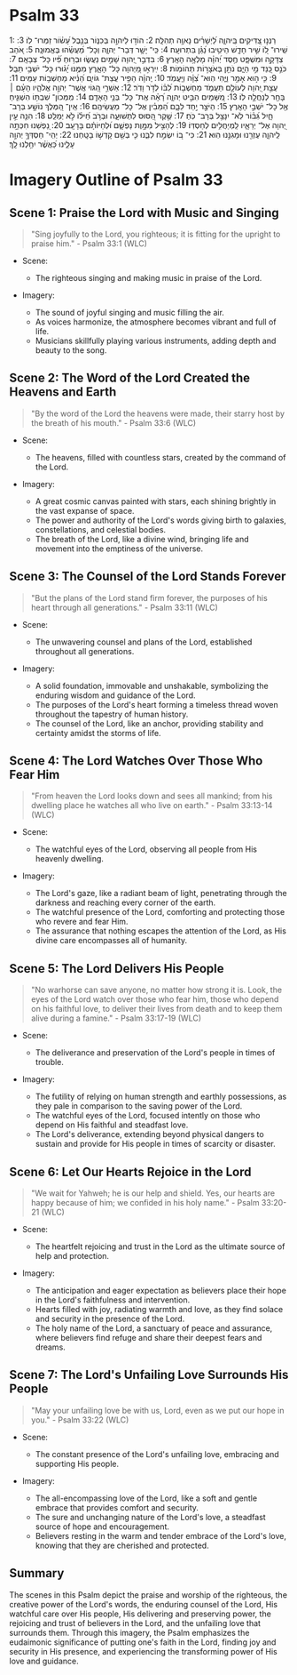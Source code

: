# Psalm 33
1: רַנְּנ֣וּ צַ֭דִּיקִים בַּֽיהוָ֑ה לַ֝יְשָׁרִ֗ים נָאוָ֥ה תְהִלָּֽה׃
2: הוֹד֣וּ לַיהוָ֣ה בְּכִנּ֑וֹר בְּנֵ֥בֶל עָ֝שׂ֗וֹר זַמְּרוּ־ לֽוֹ׃
3: שִֽׁירוּ־ ל֭וֹ שִׁ֣יר חָדָ֑שׁ הֵיטִ֥יבוּ נַ֝גֵּ֗ן בִּתְרוּעָֽה׃
4: כִּֽי־ יָשָׁ֥ר דְּבַר־ יְהוָ֑ה וְכָל־ מַ֝עֲשֵׂ֗הוּ בֶּאֱמוּנָֽה׃
5: אֹ֭הֵב צְדָקָ֣ה וּמִשְׁפָּ֑ט חֶ֥סֶד יְ֝הוָ֗ה מָלְאָ֥ה הָאָֽרֶץ׃
6: בִּדְבַ֣ר יְ֭הוָה שָׁמַ֣יִם נַעֲשׂ֑וּ וּבְר֥וּחַ פִּ֝֗יו כָּל־ צְבָאָֽם׃
7: כֹּנֵ֣ס כַּ֭נֵּד מֵ֣י הַיָּ֑ם נֹתֵ֖ן בְּאֹצָר֣וֹת תְּהוֹמֽוֹת׃
8: יִֽירְא֣וּ מֵ֭יְהוָה כָּל־ הָאָ֑רֶץ מִמֶּ֥נּוּ יָ֝ג֗וּרוּ כָּל־ יֹשְׁבֵ֥י תֵבֵֽל׃
9: כִּ֤י ה֣וּא אָמַ֣ר וַיֶּ֑הִי הֽוּא־ צִ֝וָּ֗ה וֽ͏ַיַּעֲמֹֽד׃
10: יְֽהוָ֗ה הֵפִ֥יר עֲצַת־ גּוֹיִ֑ם הֵ֝נִ֗יא מַחְשְׁב֥וֹת עַמִּֽים׃
11: עֲצַ֣ת יְ֭הוָה לְעוֹלָ֣ם תַּעֲמֹ֑ד מַחְשְׁב֥וֹת לִ֝בּ֗וֹ לְדֹ֣ר וָדֹֽר׃
12: אַשְׁרֵ֣י הַ֭גּוֹי אֲשֶׁר־ יְהוָ֣ה אֱלֹהָ֑יו הָעָ֓ם ׀ בָּחַ֖ר לְנַחֲלָ֣ה לֽוֹ׃
13: מִ֭שָּׁמַיִם הִבִּ֣יט יְהוָ֑ה רָ֝אָ֗ה אֶֽת־ כָּל־ בְּנֵ֥י הָאָדָֽם׃
14: מִֽמְּכוֹן־ שִׁבְתּ֥וֹ הִשְׁגִּ֑יחַ אֶ֖ל כָּל־ יֹשְׁבֵ֣י הָאָֽרֶץ׃
15: הַיֹּצֵ֣ר יַ֣חַד לִבָּ֑ם הַ֝מֵּבִ֗ין אֶל־ כָּל־ מַעֲשֵׂיהֶֽם׃
16: אֵֽין־ הַ֭מֶּלֶךְ נוֹשָׁ֣ע בְּרָב־ חָ֑יִל גִּ֝בּ֗וֹר לֹֽא־ יִנָּצֵ֥ל בְּרָב־ כֹּֽחַ׃
17: שֶׁ֣קֶר הַ֭סּוּס לִתְשׁוּעָ֑ה וּבְרֹ֥ב חֵ֝יל֗וֹ לֹ֣א יְמַלֵּֽט׃
18: הִנֵּ֤ה עֵ֣ין יְ֭הוָה אֶל־ יְרֵאָ֑יו לַֽמְיַחֲלִ֥ים לְחַסְדּֽוֹ׃
19: לְהַצִּ֣יל מִמָּ֣וֶת נַפְשָׁ֑ם וּ֝לְחַיּוֹתָ֗ם בָּרָעָֽב׃
20: נַ֭פְשֵׁנוּ חִכְּתָ֣ה לַֽיהוָ֑ה עֶזְרֵ֖נוּ וּמָגִנֵּ֣נוּ הֽוּא׃
21: כִּי־ ב֭וֹ יִשְׂמַ֣ח לִבֵּ֑נוּ כִּ֤י בְשֵׁ֖ם קָדְשׁ֣וֹ בָטָֽחְנוּ׃
22: יְהִֽי־ חַסְדְּךָ֣ יְהוָ֣ה עָלֵ֑ינוּ כַּ֝אֲשֶׁ֗ר יִחַ֥לְנוּ לָֽךְ׃

# Imagery Outline of Psalm 33

## Scene 1: Praise the Lord with Music and Singing

> "Sing joyfully to the Lord, you righteous; it is fitting for the upright to praise him." - Psalm 33:1 (WLC)

- Scene:
  - The righteous singing and making music in praise of the Lord.

- Imagery:
  - The sound of joyful singing and music filling the air.
  - As voices harmonize, the atmosphere becomes vibrant and full of life.
  - Musicians skillfully playing various instruments, adding depth and beauty to the song.

## Scene 2: The Word of the Lord Created the Heavens and Earth

> "By the word of the Lord the heavens were made, their starry host by the breath of his mouth." - Psalm 33:6 (WLC)

- Scene:
  - The heavens, filled with countless stars, created by the command of the Lord.

- Imagery:
  - A great cosmic canvas painted with stars, each shining brightly in the vast expanse of space.
  - The power and authority of the Lord's words giving birth to galaxies, constellations, and celestial bodies.
  - The breath of the Lord, like a divine wind, bringing life and movement into the emptiness of the universe.

## Scene 3: The Counsel of the Lord Stands Forever

> "But the plans of the Lord stand firm forever, the purposes of his heart through all generations." - Psalm 33:11 (WLC)

- Scene:
  - The unwavering counsel and plans of the Lord, established throughout all generations.

- Imagery:
  - A solid foundation, immovable and unshakable, symbolizing the enduring wisdom and guidance of the Lord.
  - The purposes of the Lord's heart forming a timeless thread woven throughout the tapestry of human history.
  - The counsel of the Lord, like an anchor, providing stability and certainty amidst the storms of life.

## Scene 4: The Lord Watches Over Those Who Fear Him

> "From heaven the Lord looks down and sees all mankind; from his dwelling place he watches all who live on earth." - Psalm 33:13-14 (WLC)

- Scene:
  - The watchful eyes of the Lord, observing all people from His heavenly dwelling.

- Imagery:
  - The Lord's gaze, like a radiant beam of light, penetrating through the darkness and reaching every corner of the earth.
  - The watchful presence of the Lord, comforting and protecting those who revere and fear Him.
  - The assurance that nothing escapes the attention of the Lord, as His divine care encompasses all of humanity.

## Scene 5: The Lord Delivers His People

> "No warhorse can save anyone, no matter how strong it is.
> Look, the eyes of the Lord watch over those who fear him,
>  those who depend on his faithful love,
>  to deliver their lives from death
>  and  to keep them alive during a famine." - Psalm 33:17-19 (WLC)

- Scene:
  - The deliverance and preservation of the Lord's people in times of trouble.

- Imagery:
  - The futility of relying on human strength and earthly possessions, as they pale in comparison to the saving power of the Lord.
  - The watchful eyes of the Lord, focused intently on those who depend on His faithful and steadfast love.
  - The Lord's deliverance, extending beyond physical dangers to sustain and provide for His people in times of scarcity or disaster. 

## Scene 6: Let Our Hearts Rejoice in the Lord

> "We wait for Yahweh; he is our help and shield.
> Yes, our hearts are happy because of him;
>   we confided in his holy name." - Psalm 33:20-21 (WLC)

- Scene:
  - The heartfelt rejoicing and trust in the Lord as the ultimate source of help and protection.

- Imagery:
  - The anticipation and eager expectation as believers place their hope in the Lord's faithfulness and intervention.
  - Hearts filled with joy, radiating warmth and love, as they find solace and security in the presence of the Lord.
  - The holy name of the Lord, a sanctuary of peace and assurance, where believers find refuge and share their deepest fears and dreams.

## Scene 7: The Lord's Unfailing Love Surrounds His People

> "May your unfailing love be with us, Lord, even as we put our hope in you." - Psalm 33:22 (WLC)

- Scene:
  - The constant presence of the Lord's unfailing love, embracing and supporting His people.

- Imagery:
  - The all-encompassing love of the Lord, like a soft and gentle embrace that provides comfort and security.
  - The sure and unchanging nature of the Lord's love, a steadfast source of hope and encouragement.
  - Believers resting in the warm and tender embrace of the Lord's love, knowing that they are cherished and protected.

## Summary

The scenes in this Psalm depict the praise and worship of the righteous, the creative power of the Lord's words, the enduring counsel of the Lord, His watchful care over His people, His delivering and preserving power, the rejoicing and trust of believers in the Lord, and the unfailing love that surrounds them. Through this imagery, the Psalm emphasizes the eudaimonic significance of putting one's faith in the Lord, finding joy and security in His presence, and experiencing the transforming power of His love and guidance.